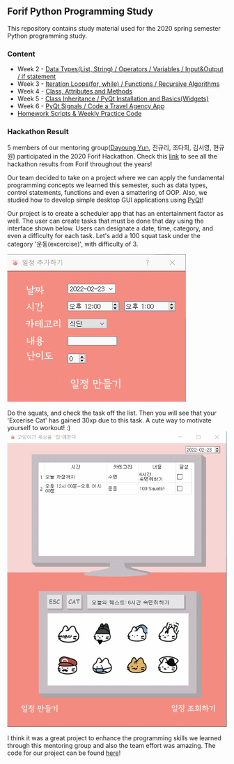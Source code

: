 ## Forif Python Programming Study
This repository contains study material used for the 2020 spring semester Python programming study. 

### Content
- Week 2 - [Data Types(List, String) / Operators / Variables / Input&Output / if statement](1주차.pdf)
- Week 3 - [Iteration Loops(for, while) / Functions / Recursive Algorithms](2주차.pdf)
- Week 4 - [Class, Attributes and Methods](4주차.pdf)
- Week 5 - [Class Inheritance / PyQt Installation and Basics(Widgets)](5주차.pdf)
- Week 6 - [PyQt Signals / Code a Travel Agency App](6주차.pdf)
- [Homework Scripts & Weekly Practice Code](forif)

### Hackathon Result
5 members of our mentoring group([Dayoung Yun](), 진규리, 조다희, 김서영, 현규원) participated in the 2020 Forif Hackathon. Check this [link](https://github.com/orgs/hforif/repositories) to see all the hackathon results from Forif throughout the years!

Our team decided to take on a project where we can apply the fundamental programming concepts we learned this semester, such as data types, control statements, functions and even a smattering of OOP. Also, we studied how to develop simple desktop GUI applications using [PyQt](https://doc.qt.io/qtforpython/)!   

Our project is to create a scheduler app that has an entertainment factor as well. The user can create tasks that must be done that day using the interface shown below. Users can designate a date, time, category, and even a difficulty for each task. Let's add a 100 squat task under the category '운동(excercise)', with difficulty of 3.

![Create Task](create_task.gif)   

Do the squats, and check the task off the list. Then you will see that your 'Excerise Cat' has gained 30xp due to this task. A cute way to motivate yourself to workout! :)   
![Cat LevelUP](cat_levelup.gif)   

I think it was a great project to enhance the programming skills we learned through this mentoring group and also the team effort was amazing. The code for our project can be found [here](https://github.com/ektmf7890/2020-1-FORIF-Hackathon)!
